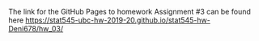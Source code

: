 The link for the GitHub Pages to homework Assignment #3 can be found here https://stat545-ubc-hw-2019-20.github.io/stat545-hw-Deni678/hw_03/
